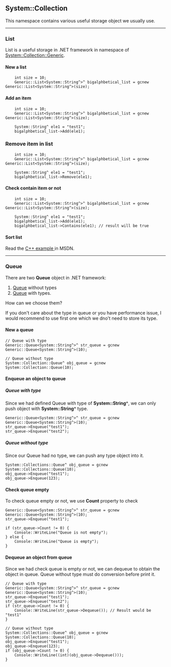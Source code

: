 ## System::Collection

This namespace contains various useful storage object we usually use.

***
### List

List is a useful storage in .NET framework in namespace of [System::Collection::Generic](https://msdn.microsoft.com/zh-tw/library/system.collections.generic(v=vs.110).aspx).


#### New a list
````
    int size = 10;
    Generic::List<System::String^>^ bigalphbetical_list = gcnew Generic::List<System::String^>(size);
````
#### Add an item
````
    int size = 10;
    Generic::List<System::String^>^ bigalphbetical_list = gcnew Generic::List<System::String^>(size);
    
    System::String^ ele1 = "test1";
    bigalphbetical_list->Add(ele1);
````

### Remove item in list
````
    int size = 10;
    Generic::List<System::String^>^ bigalphbetical_list = gcnew Generic::List<System::String^>(size);
    
    System::String^ ele1 = "test1";
    bigalphbetical_list->Remove(ele1);
````

#### Check contain item or not 
````
    int size = 10;
    Generic::List<System::String^>^ bigalphbetical_list = gcnew Generic::List<System::String^>(size);
    
    System::String^ ele1 = "test1";
    bigalphbetical_list->Add(ele1);
    bigalphbetical_list->Contains(ele1); // result will be true
````

#### Sort list

Read the [C++ example ](https://msdn.microsoft.com/zh-tw/library/w56d4y5z(v=vs.110).aspx?cs-save-lang=1&cs-lang=cpp#code-snippet-1) in MSDN.
***
### Queue

There are two **Queue** object in .NET framework: 
1. [Queue](https://msdn.microsoft.com/zh-tw/library/system.collections.queue(v=vs.110).aspx) without types
2. [Queue](https://msdn.microsoft.com/zh-tw/library/7977ey2c(v=vs.110).aspx) with types. 

How can we choose them?

If you don't care about the type in queue or you have performance issue, I would recommend to use first one which we dno't need to store its type.

#### New a queue

````
// Queue with type
Generic::Queue<System::String^>^ str_queue = gcnew Generic::Queue<System::String^>(10);

// Queue without type
System::Collection::Queue^ obj_queue = gcnew System::Collection::Queue(10);
````

#### Enqueue an object to queue

##### Queue with type
Since we had defined Queue with type of **System::String^**, we can only push object with **System::String^** type.
````
Generic::Queue<System::String^>^ str_queue = gcnew Generic::Queue<System::String^>(10);
str_queue->Enqueue("test1");
str_queue->Enqueue("test2");
````

##### Queue without type
Since our Queue had no type, we can push any type object into it.

````
System::Collections::Queue^ obj_queue = gcnew System::Collections::Queue(10);
obj_queue->Enqueue("test1");
obj_queue->Enqueue(123);
````

#### Check queue empty
To check queue empty or not, we use **Count** property to check
````
Generic::Queue<System::String^>^ str_queue = gcnew Generic::Queue<System::String^>(10);
str_queue->Enqueue("test1");

if (str_queue->Count != 0) {
    Console::WriteLine("Queue is not empty");
} else {
    Console::WriteLine("Queue is empty");
}
````

#### Dequeue an object from queue
Since we had check queue is empty or not, we can dequeue to obtain the object in queue. Queue without type must do conversion before print it.
````
// Queue with type
Generic::Queue<System::String^>^ str_queue = gcnew Generic::Queue<System::String^>(10);
str_queue->Enqueue("test1");
str_queue->Enqueue("test2");
if (str_queue->Count != 0) {
    Console::WriteLine(str_queue->Dequeue()); // Result would be "test1"
}

// Queue without type
System::Collections::Queue^ obj_queue = gcnew System::Collections::Queue(10);
obj_queue->Enqueue("test1");
obj_queue->Enqueue(123);
if (obj_queue->Count != 0) {
    Console::WriteLine((int)(obj_queue->Dequeue()));
}
````

